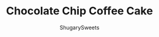 ---
layout: ../../layouts/MarkdownPostLayout.astro
title: Chocolate Chip Coffee Cake
author: ShugarySweets
pubDate: 2019-01-15
description: "Chocolate Chip Coffee Cake with swirls of cinnamon and chocolate chips! Use some festive red and green chips for the holidays!"
image_url: https://www.shugarysweets.com/wp-content/uploads/2013/12/chocolate-chip-coffee-cake-1.jpg
tags: ["Breakfast and Brunch","American"]
calories: 406
protein: 5
carbohydrates: 57
fats: 19
fiber: 2
ingredients: ["2 1/2 cup all-purpose flour","1 cup granulated sugar","1/2 teaspoon baking powder","1/2 teaspoon baking soda","1/4 teaspoon kosher salt","3/4 cup unsalted butter, softened","3 large eggs","2 teaspoons vanilla extract","2/3 cup buttermilk","1/2 cup all-purpose flour","1/2 cup granulated sugar","1/2 cup light brown sugar, packed","2 teaspoons ground cinnamon","1/4 cup unsalted butter, softened","2 cup semi-sweet chocolate morsels, divided"]
serves: 16
time: "45 minutes"
prepTime: "15 minutes"
instructions: ["For the cake, grease and flour two 8 1/2 inch round cake pans. Line the bottom with parchment paper. Set aside.","For the streusel, combine flour, sugars, cinnamon and butter in small bowl. Mix with hands until crumbly. Set aside.","In a large mixing bowl, beat flour, sugar, baking powder, baking soda and salt on low until combined. Beat in softened butter until mixture is crumbly. Add in eggs, vanilla and buttermilk and beat until fully combined and fluffy. Pour half of mixture in bottom of cake pans, dividing evenly. Spread using the back of a spoon or a small offset spatula (yes it will be very thin, it's okay!) Top with half of the streusel, sprinkling it over both cakes. Add half of the chocolate chips, about 1 cup, dividing evenly between both cakes.","Pour the remainder of the batter over the cakes, dividing evenly. Use your spatula or spoon to spread it out one more time. Top with the remaining streusel and chocolate chips.","Bake cakes in a 325 degree F oven for 30-35 minutes. Remove and cool 15 minutes, then remove cake from pan onto a wire rack. Cool completely.","Serve into slices or freeze in an airtight container for later use. ENJOY. Best used within 3 days of baking (if not freezing)."]
nutrition: ["406 calories","57 grams carbohydrates","66 milligrams cholesterol","19 grams fat","2 grams fiber","5 grams protein","11 grams saturated fat","113 milligrams sodium","37 grams sugar","0 grams trans fat","7 grams unsaturated fat"]
---